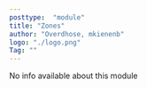 ```yaml
---
posttype:  "module"  
title: "Zones"
author: "Overdhose, mkienenb"
logo: "./logo.png"
Tag: ""
---
```

No info available about this module
